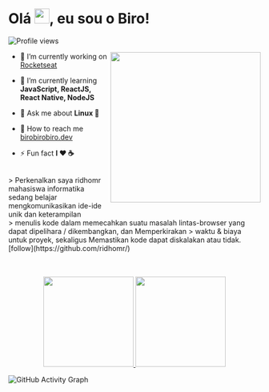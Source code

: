 <h1 align="left">Olá <img src="https://raw.githubusercontent.com/kaueMarques/kaueMarques/master/hi.gif" width="30px">, eu sou o Biro!</h1>
<p align="left"> <img src="https://komarev.com/ghpvc/?username=birobirobiro&color=blueviolet" alt="Profile views" /> </p>
<img align="right" width="300em" height="300em" src="https://github.com/birobirobiro/birobirobiro/blob/master/animation_500_kv8i962g.gif?raw=true"/>

- 🔭  I’m currently working on [Rocketseat](https://github.com/rocketseat/)

- 🌱  I’m currently learning **JavaScript, ReactJS, React Native, NodeJS**

- 💬  Ask me about **Linux 🐧**

- 🚀  How to reach me  [birobirobiro.dev](https://birobirobiro.dev)

- ⚡ Fun fact **I ❤️️ ☕**

<br>
> Perkenalkan saya ridhomr mahasiswa informatika sedang belajar mengkomunikasikan ide-ide unik dan keterampilan  <br>
> menulis kode dalam memecahkan suatu masalah lintas-browser yang dapat dipelihara / dikembangkan, dan Memperkirakan
> waktu & biaya untuk proyek, sekaligus Memastikan kode dapat diskalakan atau tidak. [follow](https://github.com/ridhomr/)<br><br>

<br>

<p align="center">
<a href="https://github.com/RedBlood639">
  <img height="180em" src="https://github-readme-stats-eight-theta.vercel.app/api?username=ridhomr&show_icons=true&theme=algolia&include_all_commits=true&count_private=true"/>
  <img height="180em" src="https://github-readme-stats-eight-theta.vercel.app/api/top-langs/?username=ridhomr&layout=compact&langs_count=8&theme=algolia"/>
</a>
</p>
<p align="centre">
 
![GitHub Activity Graph](https://activity-graph.herokuapp.com/graph?username=ridhomr&bg_color=000000&color=4fff67&line=4fff67&point=ffffff&area=true&hide_border=true)  </p>

</details>
